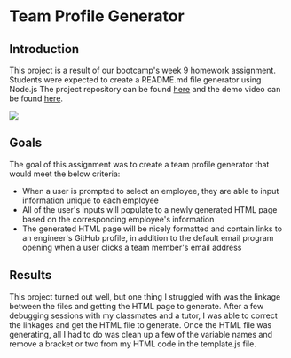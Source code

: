 # Team Profile Generator

## Introduction
This project is a result of our bootcamp's week 9 homework assignment. Students were expected to create a README.md file generator using Node.js The project repository can be found [here](https://github.com/graycodesnu/team-profile-generator) and the demo video can be found [here](**).

![](assets/Screen%20Shot%202022-08-10%20at%208.53.32%20PM.png)

## Goals 
The goal of this assignment was to create a team profile generator that would meet the below criteria:

+ When a user is prompted to select an employee, they are able to input information unique to each employee
+ All of the user's inputs will populate to a newly generated HTML page based on the corresponding employee's information
+ The generated HTML page will be nicely formatted and contain links to an engineer's GitHub profile, in addition to the default email program opening when a user clicks a team member's email address

## Results 
This project turned out well, but one thing I struggled with was the linkage between the files and getting the HTML page to generate. After a few debugging sessions with my classmates and a tutor, I was able to correct the linkages and get the HTML file to generate. Once the HTML file was generating, all I had to do was clean up a few of the variable names and remove a bracket or two from my HTML code in the template.js file.